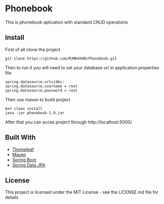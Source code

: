 # Phonebook
This is phonebook aplication with standard CRUD operations

## Install
First of all clone the project
```
git clone https://github.com/R3MH4X0R/Phonebook.git
```
Then to run it you will need to set your database url in application.properties file
```
spring.datasource.url=jdbc:
spring.datasource.username = root
spring.datasource.password = root
```
Then use maven to build project

```
mvn clean install
java -jar phonebook-1.0.jar

```
After that you can acces project through http://localhost:5000/
## Built With
* [Thymeleaf](https://www.thymeleaf.org/)
* [Maven](https://maven.apache.org/)
* [Spring Boot](https://spring.io/projects/spring-boot)
* [Spring Data JPA](https://docs.spring.io/spring-data/jpa/docs/current/reference/html/)

## License

This project is licensed under the MIT License - see the LICENSE.md file for details
